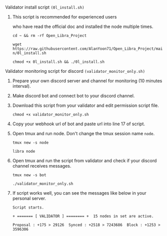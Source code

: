 Validator install script `(0l_install.sh)`

1. This script is recommended for experienced users

   who have read the official doc and installed the node multiple times.

   `cd ~ && rm -rf Open_Libra_Project`

   `wget https://raw.githubusercontent.com/AlanYoon71/Open_Libra_Project/main/0l_install.sh`

   `chmod +x 0l_install.sh && ./0l_install.sh`

Validator monitoring script for discord `(validator_monitor_only.sh)`

1. Prepare your own discord server and channel for monitoring (10 minutes interval).
2. Make discord bot and connect bot to your discord channel.
3. Download this script from your validator and edit permission script file.

   `chmod +x validator_monitor_only.sh`
4. Copy your webhook url of bot and paste url into line 17 of script.
5. Open tmux and run node. Don't change the tmux session name `node`.

   `tmux new -s node`

   `libra node`
6. Open tmux and run the script from validator and check if your discord channel receives messages.

   `tmux new -s bot`

   `./validator_monitor_only.sh`
7. If script works well, you can see the messages like below in your personal server.

   `Script starts.`

   `+ ======= [ VALIDATOR ] ======== +  15 nodes in set are active.`

   `Proposal : +175 > 29126  Synced : +2518 > 7243686  Block : +1253 > 3596306`
